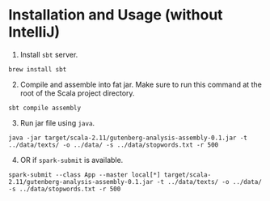 # Installation and Usage (without IntelliJ)

  1. Install `sbt` server.

```
brew install sbt
```

  2. Compile and assemble into fat jar. Make sure to run this command at the root of the Scala project directory.

```
sbt compile assembly
```

  3. Run jar file using `java`.

```
java -jar target/scala-2.11/gutenberg-analysis-assembly-0.1.jar -t ../data/texts/ -o ../data/ -s ../data/stopwords.txt -r 500
```

  4. OR if `spark-submit` is available.

```
spark-submit --class App --master local[*] target/scala-2.11/gutenberg-analysis-assembly-0.1.jar -t ../data/texts/ -o ../data/ -s ../data/stopwords.txt -r 500
```
